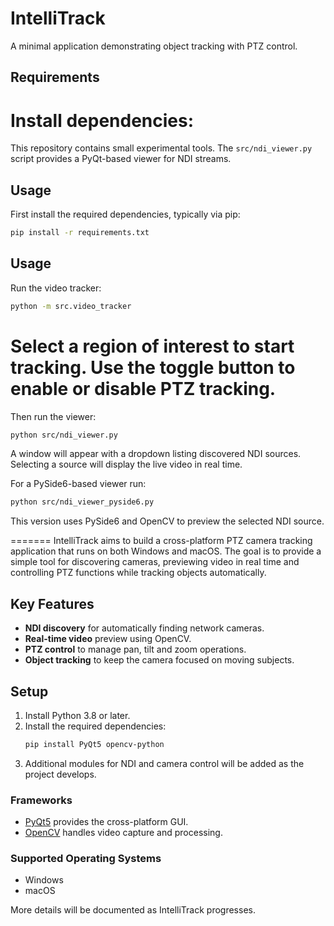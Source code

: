 # IntelliTrack

A minimal application demonstrating object tracking with PTZ control.

## Requirements

Install dependencies:
=======
This repository contains small experimental tools. The `src/ndi_viewer.py` script provides a PyQt-based viewer for NDI streams.

## Usage

First install the required dependencies, typically via pip:

```bash
pip install -r requirements.txt
```

## Usage

Run the video tracker:

```bash
python -m src.video_tracker
```

Select a region of interest to start tracking. Use the toggle button to enable or disable PTZ tracking.
=======
Then run the viewer:

```bash
python src/ndi_viewer.py
```

A window will appear with a dropdown listing discovered NDI sources. Selecting a source will display the live video in real time.

For a PySide6-based viewer run:

```bash
python src/ndi_viewer_pyside6.py
```

This version uses PySide6 and OpenCV to preview the selected NDI source.

=======
IntelliTrack aims to build a cross-platform PTZ camera tracking application that runs on both Windows and macOS. The goal is to provide a simple tool for discovering cameras, previewing video in real time and controlling PTZ functions while tracking objects automatically.

## Key Features

- **NDI discovery** for automatically finding network cameras.
- **Real-time video** preview using OpenCV.
- **PTZ control** to manage pan, tilt and zoom operations.
- **Object tracking** to keep the camera focused on moving subjects.

## Setup

1. Install Python 3.8 or later.
2. Install the required dependencies:
   ```bash
   pip install PyQt5 opencv-python
   ```
3. Additional modules for NDI and camera control will be added as the project develops.

### Frameworks

- [PyQt5](https://pypi.org/project/PyQt5/) provides the cross-platform GUI.
- [OpenCV](https://pypi.org/project/opencv-python/) handles video capture and processing.

### Supported Operating Systems

- Windows
- macOS

More details will be documented as IntelliTrack progresses.

